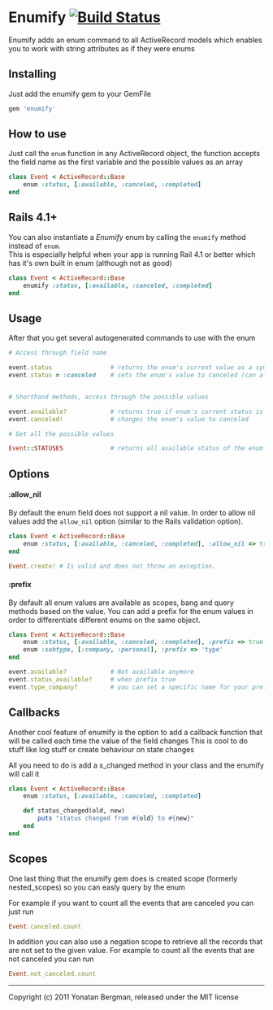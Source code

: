 # Enumify [![Build Status](https://secure.travis-ci.org/yonbergman/enumify.png)](http://travis-ci.org/yonbergman/enumify)

Enumify adds an enum command to all ActiveRecord models which enables you to work with string attributes as if they were enums

## Installing

Just add the enumify gem to your GemFile

```ruby
gem 'enumify'
```

## How to use

Just call the `enum` function in any ActiveRecord object, the function accepts the field name as the first variable and the possible values as an array

```ruby
class Event < ActiveRecord::Base
    enum :status, [:available, :canceled, :completed]
end
```

## Rails 4.1+

You can also instantiate a _Enumify_ enum by calling the `enumify` method instead of `enum`.  
This is especially helpful when your app is running Rail 4.1 or better which has it's own built in enum (although not as good)

```ruby
class Event < ActiveRecord::Base
    enumify :status, [:available, :canceled, :completed]
end
```
  
## Usage

After that you get several autogenerated commands to use with the enum

```ruby
# Access through field name

event.status                # returns the enum's current value as a symbol
event.status = :canceled    # sets the enum's value to canceled (can also get a string)


# Shorthand methods, access through the possible values

event.available?            # returns true if enum's current status is available
event.canceled!             # changes the enum's value to canceled

# Get all the possible values

Event::STATUSES             # returns all available status of the enum
```

## Options
#### :allow_nil
By default the enum field does not support a nil value. In order to allow nil values add the `allow_nil` option (similar to the Rails validation option).

```ruby
class Event < ActiveRecord::Base
    enum :status, [:available, :canceled, :completed], :allow_nil => true
end

Event.create! # Is valid and does not throw an exception.
```

#### :prefix
By default all enum values are available as scopes, bang and query methods based on the value. 
You can add a prefix for the enum values in order to differentiate different enums on the same object. 

```ruby
class Event < ActiveRecord::Base
    enum :status, [:available, :canceled, :completed], :prefix => true
    enum :subtype, [:company, :personal], :prefix => 'type'
end

event.available?            # Not available anymore
event.status_available?     # when prefix true
event.type_company?         # you can set a specific name for your prefix
```


## Callbacks
Another cool feature of enumify is the option to add a callback function that will be called each time the value of the field changes
This is cool to do stuff like log stuff or create behaviour on state changes

All you need to do is add a x_changed method in your class and the enumify will call it

```ruby
class Event < ActiveRecord::Base
    enum :status, [:available, :canceled, :completed]

    def status_changed(old, new)
        puts "status changed from #{old} to #{new}"
    end
end
```

## Scopes
One last thing that the enumify gem does is created scope (formerly nested_scopes) so you can easly query by the enum

For example if you want to count all the events that are canceled you can just run

```ruby
Event.canceled.count
```

In addition you can also use a negation scope to retrieve all the records that are not set to the given value.
For example to count all the events that are not canceled you can run

```ruby
Event.not_canceled.count
```

---

Copyright (c) 2011 Yonatan Bergman, released under the MIT license
